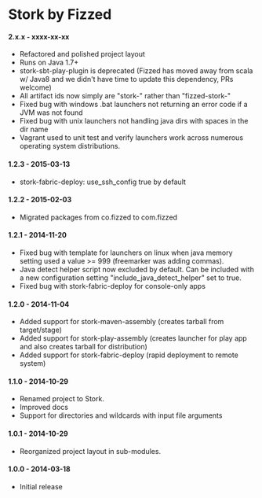 Stork by Fizzed
=======================================

#### 2.x.x - xxxx-xx-xx

 - Refactored and polished project layout
 - Runs on Java 1.7+
 - stork-sbt-play-plugin is deprecated (Fizzed has moved away from scala w/
   Java8 and we didn't have time to update this dependency, PRs welcome)
 - All artifact ids now simply are "stork-" rather than "fizzed-stork-"
 - Fixed bug with windows .bat launchers not returning an error code if a JVM
   was not found
 - Fixed bug with unix launchers not handling java dirs with spaces in the 
   dir name
 - Vagrant used to unit test and verify launchers work across numerous 
   operating system distributions.

#### 1.2.3 - 2015-03-13

 - stork-fabric-deploy: use_ssh_config true by default

#### 1.2.2 - 2015-02-03

 - Migrated packages from co.fizzed to com.fizzed

#### 1.2.1 - 2014-11-20

 - Fixed bug with template for launchers on linux when java memory setting used
   a value >= 999 (freemarker was adding commas).
 - Java detect helper script now excluded by default. Can be included with a new
   configuration setting "include_java_detect_helper" set to true.
 - Fixed bug with stork-fabric-deploy for console-only apps

#### 1.2.0 - 2014-11-04

 - Added support for stork-maven-assembly (creates tarball from target/stage)
 - Added support for stork-play-assembly (creates launcher for play app and
     also creates tarball for distribution)
 - Added support for stork-fabric-deploy (rapid deployment to remote system)

#### 1.1.0 - 2014-10-29

 - Renamed project to Stork.
 - Improved docs
 - Support for directories and wildcards with input file arguments

#### 1.0.1 - 2014-10-29

 - Reorganized project layout in sub-modules.

#### 1.0.0 - 2014-03-18

 - Initial release
